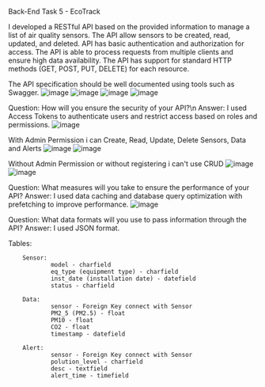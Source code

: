 Back-End Task 5 - EcoTrack



I developed a RESTful API based on the provided information to manage a list of air quality sensors. 
The API allow sensors to be created, read, updated, and deleted. 
API has basic authentication and authorization for access. 
The API is able to process requests from multiple clients and ensure high data availability.
The API has support for standard HTTP methods (GET, POST, PUT, DELETE) for each resource.








The API specification should be well documented using tools such as Swagger.
![image](https://github.com/Tumbler-3/EcoTrack/assets/73570792/886144b1-a94b-4ca7-9f17-9cb16b168120) ![image](https://github.com/Tumbler-3/EcoTrack/assets/73570792/6abed650-720e-437f-9bd9-c38fab8cbf48)
![image](https://github.com/Tumbler-3/EcoTrack/assets/73570792/a6c3549a-5bf5-419e-943e-de0ec5bb0ebd) ![image](https://github.com/Tumbler-3/EcoTrack/assets/73570792/3e8ccca6-3f08-44a6-a0c0-8affee203610)



Question: How will you ensure the security of your API?\n
Answer: I used Access Tokens to authenticate users and restrict access based on roles and permissions.
![image](https://github.com/Tumbler-3/EcoTrack/assets/73570792/6514face-7716-416c-a05a-b2c9d9bd06cf)


With Admin Permission i can Create, Read, Update, Delete Sensors, Data and Alerts
![image](https://github.com/Tumbler-3/EcoTrack/assets/73570792/ac298921-d593-445a-a6ad-9d40a2bb6dc8)
![image](https://github.com/Tumbler-3/EcoTrack/assets/73570792/7a89792b-f066-4f89-ba4d-92478f37d3c5)


Without Admin Permission or without registering i can't use CRUD
![image](https://github.com/Tumbler-3/EcoTrack/assets/73570792/edbdab2a-f77e-49a3-81cc-27a35c2896c6)
![image](https://github.com/Tumbler-3/EcoTrack/assets/73570792/d90571cd-6477-4a50-8082-f1799fd37d38)


Question: What measures will you take to ensure the performance of your API? 
Answer: I used data caching and database query optimization with prefetching to improve performance.
![image](https://github.com/Tumbler-3/EcoTrack/assets/73570792/011b9924-d30b-4dac-b6b3-600b4ea648d8)


Question: What data formats will you use to pass information through the API? 
Answer: I used JSON format.

Tables:
        
        Sensor:
                model - charfield
                eq_type (equipment type) - charfield
                inst_date (installation date) - datefield
                status - charfield

        Data:
                sensor - Foreign Key connect with Sensor
                PM2_5 (PM2.5) - float
                PM10 - float
                CO2 - float
                timestamp - datefield

        Alert:
                sensor - Foreign Key connect with Sensor
                polution_level - charfield
                desc - textfield
                alert_time - timefield





